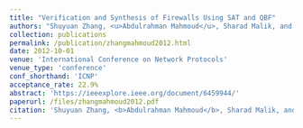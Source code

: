 ```yaml
---
title: "Verification and Synthesis of Firewalls Using SAT and QBF"
authors: "Shuyuan Zhang, <u>Abdulrahman Mahmoud</u>, Sharad Malik, and Sanjai Narain"
collection: publications
permalink: /publication/zhangmahmoud2012.html
date: 2012-10-01
venue: 'International Conference on Network Protocols'
venue_type: 'conference'
conf_shorthand: 'ICNP'
acceptance_rate: 22.9%
abstract: 'https://ieeexplore.ieee.org/document/6459944/'
paperurl: /files/zhangmahmoud2012.pdf
citation: 'Shuyuan Zhang, <b>Abdulrahman Mahmoud</b>, Sharad Malik, and Sanjai Narain. 2012. &quot;Verification and Synthesis of Firewalls Using Sat and QBF,&quot; <i>2012 20th IEEE International Conference on Network Protocols (ICNP)</i>, Austin, TX, 2012, pp. 1-6.'
---
```



